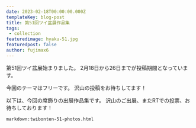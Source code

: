 ```yaml
---
date: 2023-02-18T00:00:00.000Z
templateKey: blog-post
title: 第51回ツイ盆展作品集
tags:
 - collection
featuredimage: hyaku-51.jpg
featuredpost: false
author: fujimax6
---
```

第51回ツイ盆展始まりました。
2月18日から26日までが投稿期間となっています。

今回のテーマはフリーです。
沢山の投稿をお待ちしてます！

以下は、今回の席飾りの出展作品集です。
沢山のご出展、またRTでの投票、お待ちしております！

`markdown:twibonten-51-photos.html`
